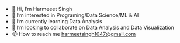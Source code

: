 - 👋 Hi, I’m Harmeeet Singh 
- 👀 I’m interested in Programing/Data Science/ML & AI
- 🌱 I’m currently learning Data Analysis 
- 💞️ I’m looking to collaborate on Data Analysis and Data Visualization
- 📫 How to reach me harmeetsingh1047@gmail.com

<!---
harmeet1575/harmeet1575 is a ✨ special ✨ repository because its `README.md` (this file) appears on your GitHub profile.
You can click the Preview link to take a look at your changes.
--->
